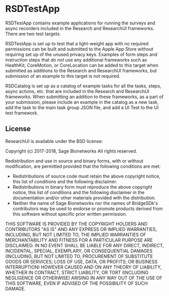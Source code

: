 # RSDTestApp
RSDTestApp contains example applications for running the surveys and async recorders included in the
Research and ResearchUI frameworks. There are two test targets.

RSDTestApp is set up to test that a light-weight app with no required permissions can be built and
submitted to the Apple App Store without requiring set up of the unused privacy keys. Examples of
form steps and instruction steps that *do not* use any additional frameworks such as HealthKit,
CoreMotion, or CoreLocation can be added to this target when submitted as additions to the
Research and ResearchUI frameworks, but submission of an example to this target is not
required.

RSDCatalog is set up as a catalog of example tasks for all the tasks, steps, async actions, etc. that
are included in the Research and ResearchUI frameworks. When submitting an addition
to these frameworks, as a part of your submission, please include an example in the catalog as a
new task, add the task to the main task group JSON file, and add a UI Test to the UI test framework.

## License

ResearchUI is available under the BSD license:

Copyright (c) 2017-2018, Sage Bionetworks
All rights reserved.

Redistribution and use in source and binary forms, with or without
modification, are permitted provided that the following conditions are met:
* Redistributions of source code must retain the above copyright
notice, this list of conditions and the following disclaimer.
* Redistributions in binary form must reproduce the above copyright
notice, this list of conditions and the following disclaimer in the
documentation and/or other materials provided with the distribution.
* Neither the name of Sage Bionetworks nor the names of BridgeSDk's
contributors may be used to endorse or promote products derived from
this software without specific prior written permission.

THIS SOFTWARE IS PROVIDED BY THE COPYRIGHT HOLDERS AND CONTRIBUTORS "AS IS" AND
ANY EXPRESS OR IMPLIED WARRANTIES, INCLUDING, BUT NOT LIMITED TO, THE IMPLIED
WARRANTIES OF MERCHANTABILITY AND FITNESS FOR A PARTICULAR PURPOSE ARE
DISCLAIMED. IN NO EVENT SHALL <COPYRIGHT HOLDER> BE LIABLE FOR ANY
DIRECT, INDIRECT, INCIDENTAL, SPECIAL, EXEMPLARY, OR CONSEQUENTIAL DAMAGES
(INCLUDING, BUT NOT LIMITED TO, PROCUREMENT OF SUBSTITUTE GOODS OR SERVICES;
LOSS OF USE, DATA, OR PROFITS; OR BUSINESS INTERRUPTION) HOWEVER CAUSED AND
ON ANY THEORY OF LIABILITY, WHETHER IN CONTRACT, STRICT LIABILITY, OR TORT
(INCLUDING NEGLIGENCE OR OTHERWISE) ARISING IN ANY WAY OUT OF THE USE OF THIS
SOFTWARE, EVEN IF ADVISED OF THE POSSIBILITY OF SUCH DAMAGE.
